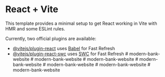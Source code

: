 # React + Vite

This template provides a minimal setup to get React working in Vite with HMR and some ESLint rules.

Currently, two official plugins are available:

- [@vitejs/plugin-react](https://github.com/vitejs/vite-plugin-react/blob/main/packages/plugin-react/README.md) uses [Babel](https://babeljs.io/) for Fast Refresh
- [@vitejs/plugin-react-swc](https://github.com/vitejs/vite-plugin-react-swc) uses [SWC](https://swc.rs/) for Fast Refresh
#   m o d e r n - b a n k - w e b s i t e  
 #   m o d e r n - b a n k - w e b s i t e  
 #   m o d e r n - b a n k - w e b s i t e  
 #   m o d e r n - b a n k - w e b s i t e  
 #   m o d e r n - b a n k - w e b s i t e  
 #   m o d e r n - b a n k - w e b s i t e  
 #   m o d e r n - b a n k - w e b s i t e  
 